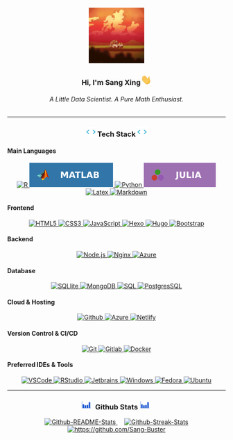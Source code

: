 <p align="center">
<img style="width:8rem; height:auto" src="https://raw.githubusercontent.com/Sang-Buster/Picgo-Github/main/img/Gallery/EveCat.gif"/>
</p>

<h3 align="center">Hi, I'm Sang Xing<img width="25px" src="https://raw.githubusercontent.com/Sang-Buster/Picgo-Github/main/img/Hi.gif"></h3>

<h6 font-size="20" align="center">A Little Data Scientist. A Pure Math Enthusiast.</h6>

---

<h3 align="center"><img src="https://raw.githubusercontent.com/Sang-Buster/Picgo-Github/main/img/coding.gif" width="22px">&nbsp;Tech Stack&nbsp;<img src="https://raw.githubusercontent.com/Sang-Buster/Picgo-Github/main/img/coding.gif" width="22px"></h3>

<h4>Main Languages</h4>
<p align="center">
  <a href="https://www.r-project.org/" target="_blank"> 
    <img src="https://img.shields.io/badge/R-276DC3?style=for-the-badge&logo=r&logoColor=white"
      alt="R"/> 
  </a>
    <a href="https://www.mathworks.com/products/matlab.html" target="_blank"> 
    <img src="https://github.com/Sang-Buster/Picgo-Github/raw/main/img/Icons/Matlab.svg"
      alt="Matlab"/> 
  </a>
  <a href="https://www.python.org/" target="_blank"> 
    <img src="https://img.shields.io/badge/Python-FFD43B?style=for-the-badge&logo=python&logoColor=blue"
      alt="Python"/>
  </a>
  <a href="https://julialang.org/" target="_blank"> 
    <img src="https://github.com/Sang-Buster/Picgo-Github/raw/main/img/Icons/Julia.svg"
      alt="Julia"/>
  </a>
  <a href="https://www.latex-project.org/" target="_blank"> 
    <img src="https://img.shields.io/badge/LaTeX-47A141?style=for-the-badge&logo=LaTeX&logoColor=white"
      alt="Latex"/> 
  </a>
  <a href="https://www.markdownguide.org/" target="_blank"> 
    <img src="https://img.shields.io/badge/Markdown-000000?style=for-the-badge&logo=markdown&logoColor=white"
      alt="Markdown"/> 
  </a>
</p>


<h4>Frontend</h4>
<p align="center">
  <a href="https://www.w3schools.com/html/" target="_blank"> 
    <img src="https://img.shields.io/badge/html-E34F26.svg?style=for-the-badge&logo=html5&logoColor=white"
      alt="HTML5"/> 
  </a>
  <a href="https://www.w3schools.com/css/" target="_blank">
    <img src="https://img.shields.io/badge/css-1572B6.svg?style=for-the-badge&logo=css3&logoColor=white"
      alt="CSS3"/>
  </a>
  <a href="https://www.w3schools.com/js/" target="_blank"> 
    <img src="https://img.shields.io/badge/Javascript-F7DF1E.svg?style=for-the-badge&logo=javascript&logoColor=black"
      alt="JavaScript"/> 
  </a>
  <a href="https://hexo.io/" target="_blank"> 
    <img src="https://img.shields.io/badge/Hexo-0E83CD?style=for-the-badge&logo=hexo&logoColor=white"
      alt="Hexo"/> 
  </a>
    <a href="https://gohugo.io/" target="_blank"> 
    <img src="https://img.shields.io/badge/Hugo-FF4088?style=for-the-badge&logo=hugo&logoColor=white"
      alt="Hugo"/> 
  </a>
    <a href="https://getbootstrap.com/" target="_blank"> 
    <img src="https://img.shields.io/badge/Bootstrap-563D7C?style=for-the-badge&logo=bootstrap&logoColor=white"
      alt="Bootstrap"/> 
  </a>
</p>


<h4>Backend</h4>
<p align="center">
  <a href="https://nodejs.org" target="_blank"> 
    <img src="https://img.shields.io/badge/node.js-339933.svg?style=for-the-badge&logo=nodedotjs&logoColor=white"
      alt="Node.js"/> 
  </a>
  <a href="https://www.nginx.com" target="_blank"> 
    <img src="https://img.shields.io/badge/nginx-009639.svg?style=for-the-badge&logo=nginx&logoColor=white" 
      alt="Nginx"/> 
  </a> 
  <a href="https://azure.microsoft.com/en-us/" target="_blank"> 
    <img src="https://img.shields.io/badge/microsoft%20azure-0089D6?style=for-the-badge&logo=microsoft-azure&logoColor=white"
      alt="Azure"/> 
  </a> 
</p>


<h4>Database</h4>
<p align="center">
  <a href="https://www.sqlite.org/index.html" target="_blank"> 
    <img src="https://img.shields.io/badge/SQLite-07405E?style=for-the-badge&logo=sqlite&logoColor=white"
      alt="SQLlite"/> 
  </a> 
  <a href="https://www.mongodb.com/" target="_blank"> 
    <img src="https://img.shields.io/badge/mongodb-47A248.svg?style=for-the-badge&logo=mongodb&logoColor=white"
      alt="MongoDB"/> 
  </a> 
  <a href="https://www.mysql.com/" target="_blank"> 
    <img src="https://img.shields.io/badge/MySQL-005C84?style=for-the-badge&logo=mysql&logoColor=white"
      alt="SQL"/> 
  </a> 
  <a href="https://www.postgresql.org/" target="_blank"> 
    <img src="https://img.shields.io/badge/PostgreSQL-316192?style=for-the-badge&logo=postgresql&logoColor=white"
      alt="PostgresSQL"/> 
  </a> 
</p>


<h4>Cloud & Hosting</h4>
<p align="center">
  <a href="https://github.com/" target="_blank">
    <img src="https://img.shields.io/badge/github-181717.svg?style=for-the-badge&logo=github&logoColor=white" alt="Github" />
  </a>
  <a href="https://vercel.com/" target="_blank">
    <img  src="https://img.shields.io/badge/Vercel-000000?style=for-the-badge&logo=vercel&logoColor=white" alt="Azure"/> 
  </a>
  <a href="https://netlify.com/" target="_blank">
    <img src="https://img.shields.io/badge/netlify-00C7B7.svg?style=for-the-badge&logo=netlify&logoColor=black" alt="Netlify"/>
  </a>
</p>


<h4>Version Control & CI/CD</h4>
<p align="center">
  <a href="https://git-scm.com/" target="_blank">
    <img src="https://img.shields.io/badge/git-F05032.svg?style=for-the-badge&logo=git&logoColor=white"
      alt="Git"/>
  </a>
  <a href="https://about.gitlab.com/" target="_blank">
    <img src="https://img.shields.io/badge/gitlab-181717.svg?style=for-the-badge&logo=gitlab&logoColor=white"
      alt="Gitlab"/>
  </a>
    <a href="https://www.docker.com/" target="_blank">
    <img src="https://img.shields.io/badge/docker-2496ED.svg?style=for-the-badge&logo=docker&logoColor=white"
      alt="Docker"/>
  </a>
</p>

<h4>Preferred IDEs  & Tools</h4>
<p align="center"> 
  <a href="https://code.visualstudio.com/" target="_blank">
    <img src="https://img.shields.io/badge/vscode-007ACC.svg?style=for-the-badge&logo=visualstudiocode&logoColor=white" alt="VSCode"/> 
  </a>
  <a href="https://www.rstudio.com/" target="_blank">
    <img src="https://img.shields.io/badge/RStudio-75AADB?style=for-the-badge&logo=RStudio&logoColor=white" alt="RStudio"/> 
  </a>
  <a href="https://www.jetbrains.com/" target="_blank">
    <img src="https://img.shields.io/badge/jetbrains%20IDE-000000.svg?style=for-the-badge&logo=jetbrains&logoColor=white" alt="Jetbrains" />
  </a>
  <a href="https://www.microsoft.com/en-us/windows/" target="_blank"> 
    <img src="https://img.shields.io/badge/Windows-0078D6?style=for-the-badge&logo=windows&logoColor=white" alt="Windows"/>
  </a>
  <a href="https://getfedora.org/" target="_blank"> 
    <img src="https://img.shields.io/badge/Fedora-294172?style=for-the-badge&logo=fedora&logoColor=white" alt="Fedora"/>
  </a>  
  <a href="https://ubuntu.com/" target="_blank"> 
    <img src="https://img.shields.io/badge/ubuntu-E95420.svg?style=for-the-badge&logo=ubuntu&logoColor=white" alt="Ubuntu"/>
  </a>
<!--   <a href="https://archlinux.org/" target="_blank"> 
    <img src="https://img.shields.io/badge/Arch_Linux-1793D1?style=for-the-badge&logo=arch-linux&logoColor=white" alt="Arch"/>
  </a>
</p> -->

---

<h3 align="center">
  <img src="https://raw.githubusercontent.com/Sang-Buster/Picgo-Github/main/img/stats.gif" width="25px">&nbsp;
  Github Stats    
  <img src="https://raw.githubusercontent.com/Sang-Buster/Picgo-Github/main/img/stats.gif" width="25px">&nbsp; 
</h3> 
  
<div align="center">
  <a href="https://github.com/Sang-Buster">
  <img src="https://github-readme-stats.vercel.app/api?username=Sang-Buster&theme=react&count_private=true&hide=stars&show_icons=true&line_height=30" alt="Github-README-Stats" width="380px"/>
  </a>
  &nbsp;&nbsp;&nbsp;
  <a href="https://github.com/Sang-Buster">
  <img src="https://github-readme-streak-stats.herokuapp.com/?user=Sang-Buster&theme=react&count_private=true&include_all_commits=true" alt="Github-Streak-Stats" width="380px"/>
  </a>
  <a href="https://github.com/Sang-Buster">
  <img src="https://github-readme-stats.vercel.app/api/top-langs/?username=Sang-Buster&layout=compact&theme=react&hide=freemarker" alt="https://github.com/Sang-Buster" width=350 height=150/>
  </a>
</div>
